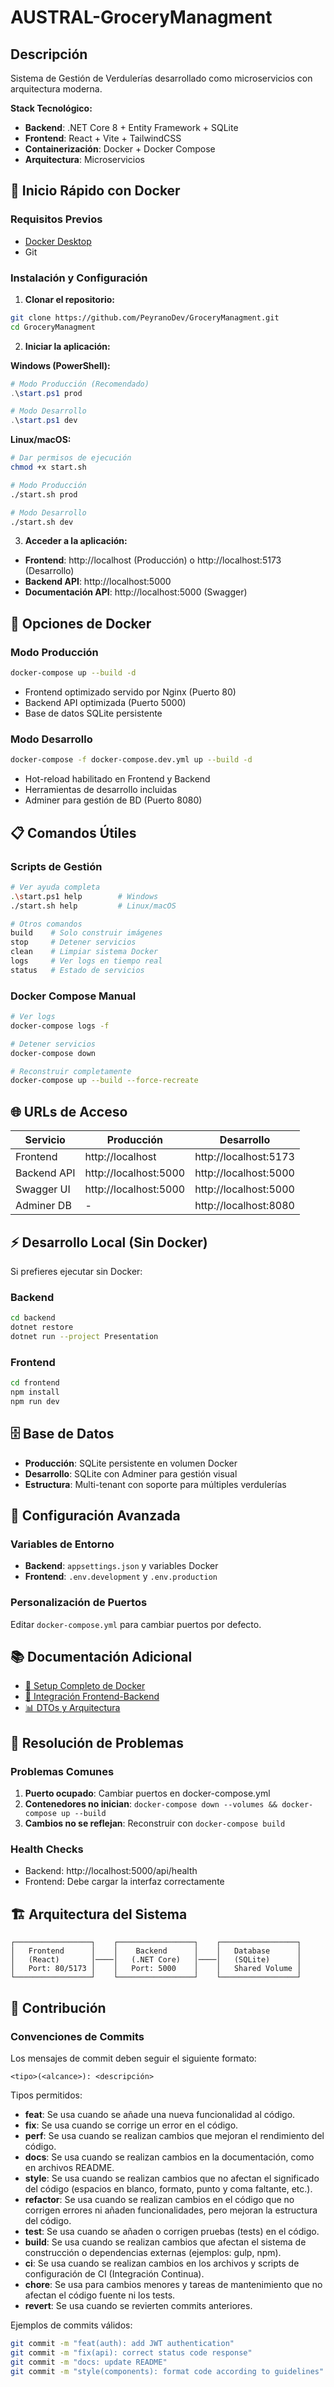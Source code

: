 # AUSTRAL-GroceryManagment

## Descripción
Sistema de Gestión de Verdulerías desarrollado como microservicios con arquitectura moderna.

**Stack Tecnológico:**
- **Backend**: .NET Core 8 + Entity Framework + SQLite
- **Frontend**: React + Vite + TailwindCSS
- **Containerización**: Docker + Docker Compose
- **Arquitectura**: Microservicios

## 🚀 Inicio Rápido con Docker

### Requisitos Previos
- [Docker Desktop](https://www.docker.com/products/docker-desktop/)
- Git

### Instalación y Configuración

1. **Clonar el repositorio:**
```bash
git clone https://github.com/PeyranoDev/GroceryManagment.git
cd GroceryManagment
```

2. **Iniciar la aplicación:**

**Windows (PowerShell):**
```powershell
# Modo Producción (Recomendado)
.\start.ps1 prod

# Modo Desarrollo
.\start.ps1 dev
```

**Linux/macOS:**
```bash
# Dar permisos de ejecución
chmod +x start.sh

# Modo Producción
./start.sh prod

# Modo Desarrollo  
./start.sh dev
```

3. **Acceder a la aplicación:**
- **Frontend**: http://localhost (Producción) o http://localhost:5173 (Desarrollo)
- **Backend API**: http://localhost:5000
- **Documentación API**: http://localhost:5000 (Swagger)

## 🐳 Opciones de Docker

### Modo Producción
```bash
docker-compose up --build -d
```
- Frontend optimizado servido por Nginx (Puerto 80)
- Backend API optimizada (Puerto 5000)
- Base de datos SQLite persistente

### Modo Desarrollo
```bash
docker-compose -f docker-compose.dev.yml up --build -d
```
- Hot-reload habilitado en Frontend y Backend
- Herramientas de desarrollo incluidas
- Adminer para gestión de BD (Puerto 8080)

## 📋 Comandos Útiles

### Scripts de Gestión
```bash
# Ver ayuda completa
.\start.ps1 help        # Windows
./start.sh help         # Linux/macOS

# Otros comandos
build    # Solo construir imágenes
stop     # Detener servicios
clean    # Limpiar sistema Docker
logs     # Ver logs en tiempo real
status   # Estado de servicios
```

### Docker Compose Manual
```bash
# Ver logs
docker-compose logs -f

# Detener servicios
docker-compose down

# Reconstruir completamente
docker-compose up --build --force-recreate
```

## 🌐 URLs de Acceso

| Servicio | Producción | Desarrollo |
|----------|------------|------------|
| Frontend | http://localhost | http://localhost:5173 |
| Backend API | http://localhost:5000 | http://localhost:5000 |
| Swagger UI | http://localhost:5000 | http://localhost:5000 |
| Adminer DB | - | http://localhost:8080 |

## ⚡ Desarrollo Local (Sin Docker)

Si prefieres ejecutar sin Docker:

### Backend
```bash
cd backend
dotnet restore
dotnet run --project Presentation
```

### Frontend
```bash
cd frontend
npm install
npm run dev
```

## 🗄️ Base de Datos

- **Producción**: SQLite persistente en volumen Docker
- **Desarrollo**: SQLite con Adminer para gestión visual
- **Estructura**: Multi-tenant con soporte para múltiples verdulerías

## 🔧 Configuración Avanzada

### Variables de Entorno
- **Backend**: `appsettings.json` y variables Docker
- **Frontend**: `.env.development` y `.env.production`

### Personalización de Puertos
Editar `docker-compose.yml` para cambiar puertos por defecto.

## 📚 Documentación Adicional

- [📖 Setup Completo de Docker](./DOCKER_SETUP.md)
- [🔌 Integración Frontend-Backend](./INTEGRATION_COMPLETE.md)
- [📊 DTOs y Arquitectura](./backend/DTOS_SUMMARY.md)

## 🐛 Resolución de Problemas

### Problemas Comunes
1. **Puerto ocupado**: Cambiar puertos en docker-compose.yml
2. **Contenedores no inician**: `docker-compose down --volumes && docker-compose up --build`
3. **Cambios no se reflejan**: Reconstruir con `docker-compose build`

### Health Checks
- Backend: http://localhost:5000/api/health
- Frontend: Debe cargar la interfaz correctamente

## 🏗️ Arquitectura del Sistema

```
┌─────────────────┐    ┌─────────────────┐    ┌─────────────────┐
│   Frontend      │    │    Backend      │    │   Database      │
│   (React)       │────│   (.NET Core)   │────│   (SQLite)      │
│   Port: 80/5173 │    │   Port: 5000    │    │   Shared Volume │
└─────────────────┘    └─────────────────┘    └─────────────────┘
```

## 🤝 Contribución

### Convenciones de Commits

Los mensajes de commit deben seguir el siguiente formato:

```
<tipo>(<alcance>): <descripción>
```

Tipos permitidos:

- **feat**: Se usa cuando se añade una nueva funcionalidad al código.
- **fix**: Se usa cuando se corrige un error en el código.
- **perf**: Se usa cuando se realizan cambios que mejoran el rendimiento del código.
- **docs**: Se usa cuando se realizan cambios en la documentación, como en archivos README.
- **style**: Se usa cuando se realizan cambios que no afectan el significado del código
    (espacios en blanco, formato, punto y coma faltante, etc.).
- **refactor**: Se usa cuando se realizan cambios en el código que no corrigen errores ni
    añaden funcionalidades, pero mejoran la estructura del código.
- **test**: Se usa cuando se añaden o corrigen pruebas (tests) en el código.
- **build**: Se usa cuando se realizan cambios que afectan el sistema de construcción o
    dependencias externas (ejemplos: gulp, npm).
- **ci**: Se usa cuando se realizan cambios en los archivos y scripts de configuración de
    CI (Integración Continua).
- **chore**: Se usa para cambios menores y tareas de mantenimiento que no afectan el
    código fuente ni los tests.
- **revert**: Se usa cuando se revierten commits anteriores.

Ejemplos de commits válidos:
```bash
git commit -m "feat(auth): add JWT authentication"
git commit -m "fix(api): correct status code response"
git commit -m "docs: update README"
git commit -m "style(components): format code according to guidelines"
```
